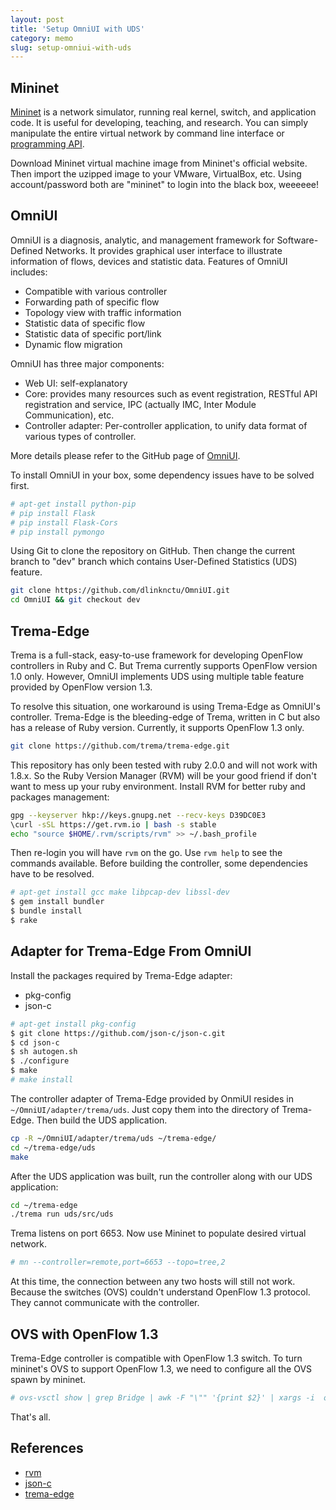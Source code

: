 ```yaml
---
layout: post
title: 'Setup OmniUI with UDS'
category: memo
slug: setup-omniui-with-uds
---
```

## Mininet

[Mininet][1] is a network simulator, running real kernel, switch, and application
code. It is useful for developing, teaching, and research. You can simply
manipulate the entire virtual network by command line interface or [programming
API][2].

Download Mininet virtual machine image from Mininet's official website. Then
import the uzipped image to your VMware, VirtualBox, etc. Using account/password
both are "mininet" to login into the black box, weeeeee!

## OmniUI

OmniUI is a diagnosis, analytic, and management framework for Software-Defined
Networks. It provides graphical user interface to illustrate information of
flows, devices and statistic data. Features of OmniUI includes:

-  Compatible with various controller
-  Forwarding path of specific flow
-  Topology view with traffic information
-  Statistic data of specific flow
-  Statistic data of specific port/link
-  Dynamic flow migration

OmniUI has three major components:

-  Web UI: self-explanatory
-  Core: provides many resources such as event registration, RESTful API
   registration and service, IPC (actually IMC, Inter Module Communication),
   etc.
-  Controller adapter: Per-controller application, to unify data format of
   various types of controller.

More details please refer to the GitHub page of [OmniUI][3].

To install OmniUI in your box, some dependency issues have to be solved first.

```bash
# apt-get install python-pip
# pip install Flask
# pip install Flask-Cors
# pip install pymongo
```

Using Git to clone the repository on GitHub. Then change the current branch to
"dev" branch which contains User-Defined Statistics (UDS) feature.

```bash
git clone https://github.com/dlinknctu/OmniUI.git
cd OmniUI && git checkout dev
```

## Trema-Edge

Trema is a full-stack, easy-to-use framework for developing OpenFlow
controllers in Ruby and C. But Trema currently supports OpenFlow version 1.0
only. However, OmniUI implements UDS using multiple table feature provided by
OpenFlow version 1.3.

To resolve this situation, one workaround is using Trema-Edge as OmniUI's
controller. Trema-Edge is the bleeding-edge of Trema, written in C but also has
a release of Ruby version. Currently, it supports OpenFlow 1.3 only.

```bash
git clone https://github.com/trema/trema-edge.git
```

This repository has only been tested with ruby 2.0.0 and will not work with
1.8.x. So the Ruby Version Manager (RVM) will be your good friend if don't want
to mess up your ruby environment. Install RVM for better ruby and packages
management:

```bash
gpg --keyserver hkp://keys.gnupg.net --recv-keys D39DC0E3
\curl -sSL https://get.rvm.io | bash -s stable
echo "source $HOME/.rvm/scripts/rvm" >> ~/.bash_profile
```

Then re-login you will have `rvm` on the go. Use `rvm help` to see the
commands available. Before building the controller, some dependencies have to
be resolved.

```bash
# apt-get install gcc make libpcap-dev libssl-dev
$ gem install bundler
$ bundle install
$ rake
```

## Adapter for Trema-Edge From OmniUI

Install the packages required by Trema-Edge adapter:

-  pkg-config
-  json-c

```bash
# apt-get install pkg-config
$ git clone https://github.com/json-c/json-c.git
$ cd json-c
$ sh autogen.sh
$ ./configure
$ make
# make install
```

The controller adapter of Trema-Edge provided by OnmiUI resides in
`~/OmniUI/adapter/trema/uds`. Just copy them into the directory of
Trema-Edge. Then build the UDS application.

```bash
cp -R ~/OmniUI/adapter/trema/uds ~/trema-edge/
cd ~/trema-edge/uds
make
```

After the UDS application was built, run the controller along with our UDS
application:

```bash
cd ~/trema-edge
./trema run uds/src/uds
```

Trema listens on port 6653. Now use Mininet to populate desired virtual
network.

```bash
# mn --controller=remote,port=6653 --topo=tree,2
```

At this time, the connection between any two hosts will still not work. Because
the switches (OVS) couldn't understand OpenFlow 1.3 protocol. They cannot
communicate with the controller.

## OVS with OpenFlow 1.3

Trema-Edge controller is compatible with OpenFlow 1.3 switch. To turn mininet's
OVS to support OpenFlow 1.3, we need to configure all the OVS spawn by mininet.

```bash
# ovs-vsctl show | grep Bridge | awk -F "\"" '{print $2}' | xargs -i  ovs-vsctl set bridge {} protocols=OpenFlow10,OpenFlow12,OpenFlow13
```

That's all.

## References

-  [rvm][4]
-  [json-c][5]
-  [trema-edge][6]

[1]: http://mininet.org
[2]: https://github.com/mininet/mininet/wiki/Introduction-to-Mininet
[3]: https://github.com/dlinknctu/OmniUI
[4]: https://rvm.io/rvm/install
[5]: https://github.com/json-c/json-c
[6]: https://github.com/trema/trema-edge
